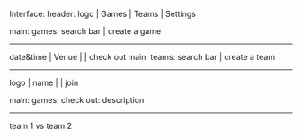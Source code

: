 Interface:
header:
logo | Games | Teams | Settings

main: games:
search bar | create a game

---

date&time | Venue | | check out
main: teams:
search bar | create a team

---

logo | name | | join

main: games: check out:
description

---

team 1 vs team 2
